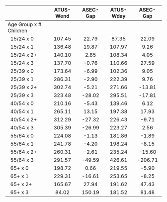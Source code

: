 
|                      |    ATUS-Wend |     ASEC-Gap |    ATUS-Wday |     ASEC-Gap |
| -------------------- | :----------: | :----------: | :----------: | :----------: |
| Age Group x # Children |              |              |              |              |
| &nbsp;&nbsp;15/24 x 0 |       107.45 |        22.79 |        87.35 |        22.09 |
| &nbsp;&nbsp;15/24 x 1 |       136.48 |        19.87 |       107.97 |         9.26 |
| &nbsp;&nbsp;15/24 x 2+ |       140.10 |         2.85 |       108.34 |         4.05 |
| &nbsp;&nbsp;15/24 x 3 |       137.70 |        -0.76 |       110.66 |        27.59 |
| &nbsp;&nbsp;25/39 x 0 |       173.64 |        -6.99 |       102.36 |         9.05 |
| &nbsp;&nbsp;25/39 x 1 |       286.31 |        -2.90 |       222.39 |         9.76 |
| &nbsp;&nbsp;25/39 x 2+ |       302.74 |        -5.21 |       271.66 |       -13.81 |
| &nbsp;&nbsp;25/39 x 3 |       323.48 |       -28.02 |       295.51 |       -17.81 |
| &nbsp;&nbsp;40/54 x 0 |       210.16 |        -5.43 |       139.46 |         6.12 |
| &nbsp;&nbsp;40/54 x 1 |       265.11 |        13.15 |       197.38 |        17.93 |
| &nbsp;&nbsp;40/54 x 2+ |       312.29 |       -27.32 |       226.43 |        -9.71 |
| &nbsp;&nbsp;40/54 x 3 |       305.39 |       -26.99 |       223.27 |         2.56 |
| &nbsp;&nbsp;55/64 x 0 |       224.08 |        -1.13 |       181.86 |        -1.89 |
| &nbsp;&nbsp;55/64 x 1 |       241.78 |        -4.20 |       198.24 |        -8.15 |
| &nbsp;&nbsp;55/64 x 2+ |       260.31 |        -2.61 |       235.24 |       -15.60 |
| &nbsp;&nbsp;55/64 x 3 |       291.57 |       -49.59 |       426.61 |      -206.71 |
| &nbsp;&nbsp;65+ x 0  |       198.72 |         0.66 |       219.55 |        -5.90 |
| &nbsp;&nbsp;65+ x 1  |       229.31 |       -16.61 |       253.65 |        -8.25 |
| &nbsp;&nbsp;65+ x 2+ |       165.67 |        27.94 |       191.62 |        47.43 |
| &nbsp;&nbsp;65+ x 3  |        84.02 |       150.19 |       181.52 |        81.48 |

